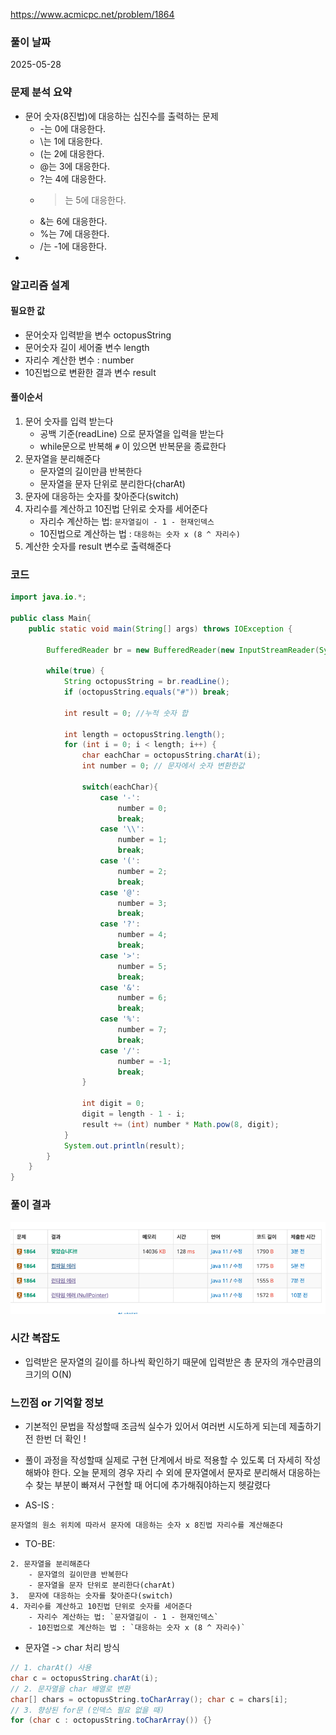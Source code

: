 https://www.acmicpc.net/problem/1864

### 풀이 날짜
2025-05-28

### 문제 분석 요약
- 문어 숫자(8진법)에 대응하는 십진수를 출력하는 문제
    - -는 0에 대응한다.
    - \는 1에 대응한다.
    - (는 2에 대응한다.
    - @는 3에 대응한다.
    - ?는 4에 대응한다.
    - >는 5에 대응한다.
    - &는 6에 대응한다.
    - %는 7에 대응한다.
    - /는 -1에 대응한다.
-
### 알고리즘 설계
#### 필요한 값
- 문어숫자 입력받을 변수 octopusString
- 문어숫자 길이 세어줄 변수 length
- 자리수 계산한 변수 : number
- 10진법으로 변환한 결과 변수 result
#### 풀이순서
1. 문어 숫자를 입력 받는다
    - 공백 기준(readLine) 으로 문자열을 입력을 받는다
    - while문으로 반복해 `#` 이 있으면 반복문을 종료한다
2. 문자열을 분리해준다
    - 문자열의 길이만큼 반복한다
    - 문자열을 문자 단위로 분리한다(charAt)
3.  문자에 대응하는 숫자를 찾아준다(switch)
4. 자리수를 계산하고 10진법 단위로 숫자를 세어준다
    - 자리수 계산하는 법: `문자열길이 - 1 - 현재인덱스`
    - 10진법으로 계산하는 법 : `대응하는 숫자 x (8 ^ 자리수)`
5. 계산한 숫자를 result 변수로 출력해준다

### 코드
```java
import java.io.*;

public class Main{
    public static void main(String[] args) throws IOException {
        
        BufferedReader br = new BufferedReader(new InputStreamReader(System.in));
        
        while(true) {
            String octopusString = br.readLine();
            if (octopusString.equals("#")) break;
            
            int result = 0; //누적 숫자 합
            
            int length = octopusString.length();
            for (int i = 0; i < length; i++) {
                char eachChar = octopusString.charAt(i);
                int number = 0; // 문자에서 숫자 변환한값 
                
                switch(eachChar){
                    case '-':
                        number = 0;
                        break;
                    case '\\':
                        number = 1;
                        break;
                    case '(':
                        number = 2;
                        break;
                    case '@':
                        number = 3;
                        break;
                    case '?':
                        number = 4;
                        break;
                    case '>':
                        number = 5;
                        break;
                    case '&':
                        number = 6;
                        break;
                    case '%':
                        number = 7;
                        break;
                    case '/':
                        number = -1;
                        break;
                }
                
                int digit = 0;
                digit = length - 1 - i;
                result += (int) number * Math.pow(8, digit);
            }
            System.out.println(result);
        }      
    }
}
```

### 풀이 결과
![백준이미지](./b1864.png)

### 시간 복잡도
- 입력받은 문자열의 길이를 하나씩 확인하기 때문에 입력받은 총 문자의 개수만큼의 크기의 O(N)

### 느낀점 or 기억할 정보
- 기본적인 문법을 작성할때 조금씩 실수가 있어서 여러번 시도하게 되는데 제출하기 전 한번 더 확인 ! 
- 풀이 과정을 작성할때 실제로 구현 단계에서 바로 적용할 수 있도록 더 자세히 작성해봐야 한다. 오늘 문제의 경우 자리 수 외에 문자열에서 문자로 분리해서 대응하는 수 찾는 부분이 빠져서 구현할 때 어디에 추가해줘야하는지 헷갈렸다

- AS-IS :
```
문자열의 원소 위치에 따라서 문자에 대응하는 숫자 x 8진법 자리수를 계산해준다
```

- TO-BE:
```
2. 문자열을 분리해준다
	- 문자열의 길이만큼 반복한다
	- 문자열을 문자 단위로 분리한다(charAt)
3.  문자에 대응하는 숫자를 찾아준다(switch)
4. 자리수를 계산하고 10진법 단위로 숫자를 세어준다
	- 자리수 계산하는 법: `문자열길이 - 1 - 현재인덱스`
	- 10진법으로 계산하는 법 : `대응하는 숫자 x (8 ^ 자리수)`
``````

- 문자열 -> char 처리 방식
```java
// 1. charAt() 사용
char c = octopusString.charAt(i); 
// 2. 문자열을 char 배열로 변환 
char[] chars = octopusString.toCharArray(); char c = chars[i]; 
// 3. 향상된 for문 (인덱스 필요 없을 때) 
for (char c : octopusString.toCharArray()) {}
```